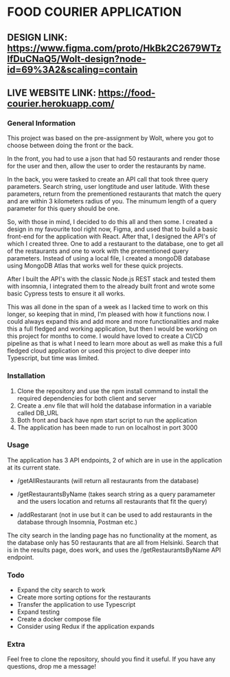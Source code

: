 # FOOD COURIER APPLICATION

## DESIGN LINK: https://www.figma.com/proto/HkBk2C2679WTzlfDuCNaQ5/Wolt-design?node-id=69%3A2&scaling=contain
## LIVE WEBSITE LINK: https://food-courier.herokuapp.com/

### General Information
This project was based on the pre-assignment by Wolt, where you got to choose between doing the front or the back.

In the front, you had to use a json that had 50 restaurants and render those for the user and then, allow the user
to order the restaurants by name.

In the back, you were tasked to create an API call that took three query parameters. Search string, user longtitude and user latitude.
With these parameters, return from the prementioned restaurants that match the query and are within 3 kilometers radius of you. 
The minumum length of a query parameter for this query should be one.

So, with those in mind, I decided to do this all and then some. I created a design in my favourite tool right now, Figma, and used that
to build a basic front-end for the application with React. After that, I designed the API's of which I created three. One to add a restaurant to the database, one to get all of the restaurants and one to work with the prementioned query parameters. Instead of using a local file, I created
a mongoDB database using MongoDB Atlas that works well for these quick projects.

After I built the API's with the classic Node.js REST stack and tested them with insomnia, I integrated them to the already built front and wrote some basic Cypress tests to ensure it all works.

This was all done in the span of a week as I lacked time to work on this longer, so keeping that in mind, I'm pleased with how it functions now.
I could always expand this and add more and more functionalities and make this a full fledged and working application, but then I would be
working on this project for months to come. I would have loved to create a CI/CD pipeline as that is what I need to learn more about as well as make this a full fledged cloud application or used this project to dive deeper into Typescript, but time was limited.

### Installation
1. Clone the repository and use the npm install command to install the required dependencies for both client and server
2. Create a .env file that will hold the database information in a variable called DB_URL
3. Both front and back have npm start script to run the application
4. The application has been made to run on localhost in port 3000

### Usage
The application has 3 API endpoints, 2 of which are in use in the application at its current state.

- /getAllRestaurants (will return all restaurants from the database)

- /getRestaurantsByName (takes search string as a query paramameter and the users location and returns all restaurants that fit the query)

- /addRestarant (not in use but it can be used to add restaurants in the database through Insomnia, Postman etc.)

The city search in the landing page has no functionality at the moment, as the database only has 50 restaurants that are all from Helsinki.
Search that is in the results page, does work, and uses the /getRestaurantsByName API endpoint.

### Todo
- Expand the city search to work
- Create more sorting options for the restaurants
- Transfer the application to use Typescript
- Expand testing
- Create a docker compose file
- Consider using Redux if the application expands

### Extra
Feel free to clone the repository, should you find it useful. If you have any questions, drop me a message!
